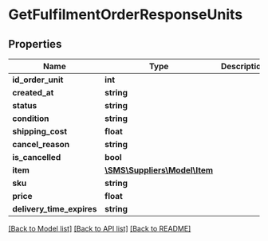# GetFulfilmentOrderResponseUnits

## Properties
Name | Type | Description | Notes
------------ | ------------- | ------------- | -------------
**id_order_unit** | **int** |  | 
**created_at** | **string** |  | 
**status** | **string** |  | 
**condition** | **string** |  | 
**shipping_cost** | **float** |  | 
**cancel_reason** | **string** |  | 
**is_cancelled** | **bool** |  | 
**item** | [**\SMS\Suppliers\Model\Item**](Item.md) |  | 
**sku** | **string** |  | 
**price** | **float** |  | 
**delivery_time_expires** | **string** |  | 

[[Back to Model list]](../README.md#documentation-for-models) [[Back to API list]](../README.md#documentation-for-api-endpoints) [[Back to README]](../README.md)



